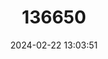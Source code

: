 ---
title: "136650"
category: "Myotis occultus"
draft: false
date: 2024-02-22 13:03:51
languages:
  English: ["Arizona Myotis"]
---